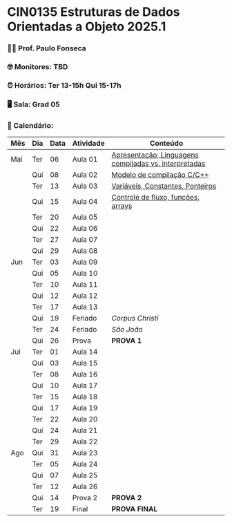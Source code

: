 # CIN0135 Estruturas de Dados Orientadas a Objeto 2025.1

### 👨‍🏫 Prof. Paulo Fonseca

### 🤓 Monitores: TBD

### ⏰ Horários: Ter 13-15h Qui 15-17h

### 🖥️ Sala: Grad 05

### 📆 Calendário:

| Mês   | Dia  | Data | Atividade | Conteúdo                                                |
|-------|------|------|-----------|---------------------------------------------------------|
| Mai   | Ter  | 06   | Aula 01   | [Apresentação, Linguagens compiladas vs. interpretadas](aulas/aula01/aula01.md)   |
|       | Qui  | 08   | Aula 02   |  [Modelo de compilação C/C++](./aulas/aula02/aula02.md)                                                       |
|       | Ter  | 13   | Aula 03   | [Variáveis, Constantes, Ponteiros](./aulas/aula03/aula03.md)                                                        |
|       | Qui  | 15   | Aula 04   | [Controle de fluxo, funções, arrays](./aulas/aula04/aula04.md)                                                        |
|       | Ter  | 20   | Aula 05   |                                                         |
|       | Qui  | 22   | Aula 06   |                                                         |
|       | Ter  | 27   | Aula 07   |                                                         |
|       | Qui  | 29   | Aula 08   |                                                         |
| Jun   | Ter  | 03   | Aula 09   |                                                         |
|       | Qui  | 05   | Aula 10   |                                                         |
|       | Ter  | 10   | Aula 11   |                                                         |
|       | Qui  | 12   | Aula 12   |                                                         |
|       | Ter  | 17   | Aula 13   |                                                         |
|       | Qui  | 19   | Feriado   | *Corpus Christi*                                        |
|       | Ter  | 24   | Feriado   | *São João*                                              |
|       | Qui  | 26   | Prova     | **PROVA 1**                                             |
| Jul   | Ter  | 01   | Aula 14   |                                                         |
|       | Qui  | 03   | Aula 15   |                                                         |
|       | Ter  | 08   | Aula 16   |                                                         |
|       | Qui  | 10   | Aula 17   |                                                         |
|       | Ter  | 15   | Aula 18   |                                                         |
|       | Qui  | 17   | Aula 19   |                                                         |
|       | Ter  | 22   | Aula 20   |                                                         |
|       | Qui  | 24   | Aula 21   |                                                         |
|       | Ter  | 29   | Aula 22   |                                                         |
| Ago   | Qui  | 31   | Aula 23   |                                                         |
|       | Ter  | 05   | Aula 24   |                                                         |
|       | Qui  | 07   | Aula 25   |                                                         |
|       | Ter  | 12   | Aula 26   |                                                         |
|       | Qui  | 14   | Prova 2   | **PROVA 2**                                             |
|       | Ter  | 19   | Final     | **PROVA FINAL**                                         |
